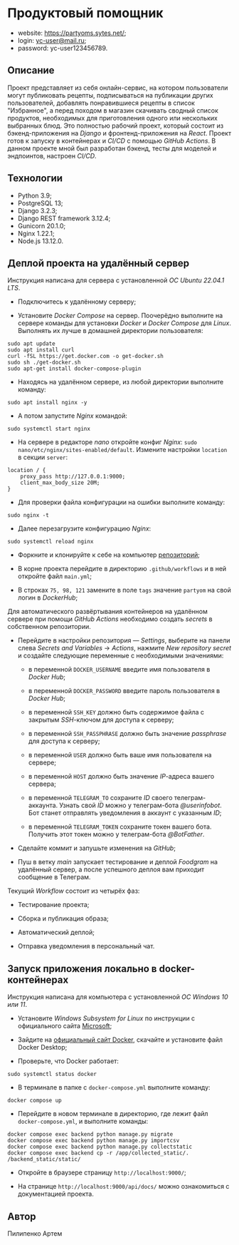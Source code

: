 # Продуктовый помощник

- website: https://partyoms.sytes.net/; 
- login: yc-user@mail.ru; 
- password: yc-user123456789.

## Описание

Проект представляет из себя онлайн-сервис, на котором пользователи могут
публиковать рецепты, подписываться на публикации других пользователей,
добавлять понравившиеся рецепты в список "Избранное", а перед походом в
магазин скачивать сводный список продуктов, необходимых для приготовления
одного или нескольких выбранных блюд. Это полностью рабочий проект, который
состоит из бэкенд-приложения на _Django_ и фронтенд-приложения на _React_.
Проект готов к запуску в контейнерах и _CI/CD_ с помощью _GitHub Actions_.
В данном проекте мной был разработан бэкенд, тесты для моделей и эндпоинтов,
настроен _CI/CD_.

## Технологии

- Python 3.9;
- PostgreSQL 13;
- Django 3.2.3;
- Django REST framework 3.12.4;
- Gunicorn 20.1.0;
- Nginx 1.22.1;
- Node.js 13.12.0.

## Деплой проекта на удалённый сервер 

Инструкция написана для сервера с установленной _ОС Ubuntu 22.04.1 LTS_.

- Подключитесь к удалённому серверу;

- Установите _Docker Compose_ на сервер. Поочерёдно выполните на сервере
команды для установки _Docker_ и _Docker Compose_ для _Linux_. Выполнять их
лучше в домашней директории пользователя:

```text
sudo apt update
sudo apt install curl
curl -fSL https://get.docker.com -o get-docker.sh
sudo sh ./get-docker.sh
sudo apt-get install docker-compose-plugin
```

- Находясь на удалённом сервере, из любой директории выполните команду:

```text
sudo apt install nginx -y
```

- А потом запустите _Nginx_ командой:

```text
sudo systemctl start nginx
```

- На сервере в редакторе _nano_ откройте конфиг _Nginx_:
`sudo nano/etc/nginx/sites-enabled/default`. Измените настройки `location`
в секции `server`:

```text
location / {
    proxy_pass http://127.0.0.1:9000;
    client_max_body_size 20M;
}
```

- Для проверки файла конфигурации на ошибки выполните команду:

```text
sudo nginx -t
``` 

- Далее перезагрузите конфигурацию _Nginx_:

```text
sudo systemctl reload nginx
``` 

- Форкните и клонируйте к себе на компьютер
[репозиторий](https://github.com/p-artyom/foodgram-project-react);

- В корне проекта перейдите в директорию `.github/workflows` и в ней откройте 
файл `main.yml`;

- В строках `75, 98, 121` замените в поле `tags` значение `partyom` на свой
логин в _DockerHub_;

Для автоматического развёртывания контейнеров на удалённом сервере при помощи
_GitHub Actions_ необходимо создать _secrets_ в собственном репозитории.

- Перейдите в настройки репозитория — _Settings_, выберите на панели слева
_Secrets and Variables_ → _Actions_, нажмите _New repository secret_ и
создайте следующие переменные с необходимыми значениями:

  - в переменной `DOCKER_USERNAME` введите имя пользователя в _Docker Hub_;

  - в переменной `DOCKER_PASSWORD` введите пароль пользователя в _Docker Hub_;

  - в переменной `SSH_KEY` должно быть содержимое файла с закрытым _SSH_-ключом
  для доступа к серверу;

  - в переменной `SSH_PASSPHRASE` должно быть значение _passphrase_ для
  доступа к серверу;

  - в переменной `USER` должно быть ваше имя пользователя на сервере;

  - в переменной `HOST` должно быть значение _IP_-адреса вашего сервера;

  - в переменной `TELEGRAM_TO` сохраните _ID_ своего телеграм-аккаунта. Узнать
  свой _ID_ можно у телеграм-бота _@userinfobot_. Бот станет отправлять
  уведомления в аккаунт с указанным _ID_;

  - в переменной `TELEGRAM_TOKEN` сохраните токен вашего бота. Получить этот
  токен можно у телеграм-бота _@BotFather_.

- Сделайте коммит и запушьте изменения на _GitHub_;

- Пуш в ветку _main_ запускает тестирование и деплой _Foodgram_ на удалённый
сервер, а после успешного деплоя вам приходит сообщение в Телеграм.

Текущий _Workflow_ состоит из четырёх фаз:

- Тестирование проекта;

- Сборка и публикация образа;

- Автоматический деплой;

- Отправка уведомления в персональный чат.

## Запуск приложения локально в docker-контейнерах

Инструкция написана для компьютера с установленной _ОС Windows 10 или 11_.

- Установите _Windows Subsystem for Linux_ по инструкции с официального сайта
[Microsoft](https://learn.microsoft.com/ru-ru/windows/wsl/install);

- Зайдите на
[официальный сайт Docker](https://www.docker.com/products/docker-desktop/),
скачайте и установите файл Docker Desktop;

- Проверьте, что Docker работает:

```text
sudo systemctl status docker
``` 

- В терминале в папке с `docker-compose.yml` выполните команду:

```text
docker compose up
```

- Перейдите в новом терминале в директорию, где лежит файл
`docker-compose.yml`, и выполните команды:

```text
docker compose exec backend python manage.py migrate
docker compose exec backend python manage.py importcsv
docker compose exec backend python manage.py collectstatic
docker compose exec backend cp -r /app/collected_static/. /backend_static/static/
```

- Откройте в браузере страницу `http://localhost:9000/`;

- На странице `http://localhost:9000/api/docs/` можно ознакомиться с
документацией проекта.

## Автор

Пилипенко Артем
